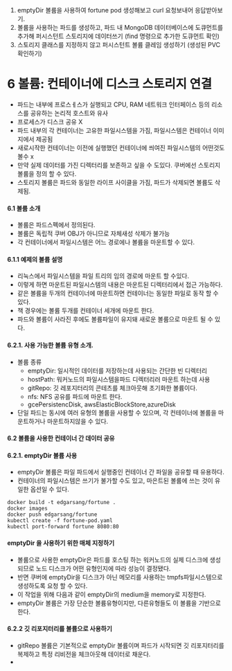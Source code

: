 1. emptyDir 볼륨을 사용하여 fortune pod 생성해보고 curl 요청보내어 응답받아보기.
2. 볼륨을 사용하는 파드를 생성하고, 파드 내 MongoDB 데이터베이스에 도큐먼트를 추가해 퍼시스턴트 스토리지에 데이터쓰기 (find 명령으로 추가한 도큐먼트 확인)
3. 스토리지 클래스를 지정하지 않고 퍼시스턴트 볼륨 클레임 생성하기 (생성된 PVC 확인하기)


# 6 볼륨: 컨테이너에 디스크 스토리지 연결
 - 파드는 내부에 프로스ㅔ스가 실행되고 CPU, RAM 네트워크 인터페이스 등의 리소스를 공유하는 논리적 호스트와 유사
 - 프로세스가 디스크 공유 X
 - 파드 내부의 각 컨테이너는 고유한 파일시스템을 가짐, 파일시스템은 컨테이너 이미지에서 제공됨
 - 새로시작한 컨테이너는 이전에 실행했던 컨테이너에 씌여진 파일시스템의 어떤것도 볼수 x
 - 만약 실제 데이터를 가진 디렉터리를 보존하고 싶을 수 도있다. 쿠버에선 스토리지 볼륨을 정의 할 수 있다.
 - 스토리지 볼륨은 파드와 동일한 라이프 사이클을 가짐, 파드가 삭제되면 볼륨도 삭제됨.

#### 6.1 볼륨 소개
 - 볼륨은 파드스펙에서 정의된다.
 - 볼륨은 독립적 쿠버 OBJ가 아니므로 자체새성 삭제가 불가능
 - 각 컨테이너에서 파일시스템은 어느 경로에나 볼륨을 마운트할 수 있다.

#### 6.1.1 예제의 볼륨 설명
 - 리눅스에서 파일시스템을 파일 트리의 임의 경로에 마운트 할 수있다.
 - 이렇게 하면 마운트된 파일시스템의 내용은 마운트된 디렉터리에서 접근 가능하다.
 - 같은 볼륨을 두개의 컨테이너에 마운트하면 컨테이너는 동일한 파일로 동작 할 수 있다.
 - 책 경우에는 볼륨 두개를 컨테이너 세개에 마운트 한다.
 - 파드와 볼륨이 사라진 후에도 볼륨파일이 유지돼 새로운 볼륨으로 마운트 될 수 있다. 

#### 6.2.1. 사용 가능한 볼륨 유형 소개.
 - 볼륨 종류
     - emptyDir: 일시적인 데이터를 저장하는데 사용되는 간단한 빈 디렉터리
     - hostPath: 워커노드의 파일시스템을파드 디렉터리러 마운트 하는데 사용
     - gitRepo: 깃 레포지터리의 콘테츠를 체크아웃해 초기화한 볼륨이다.
     - nfs: NFS 공유를 파드에 마운트 한다.
     - gcePersistencDisk, awsElasticBlockStore,azureDisk 
 - 단일 파드는 동시에 여러 유형의 볼륨을 사용할 수 있으며, 각 컨테이너에 볼륨을 마운트하거나 마운트하지않을 수 있다.

#### 6.2 볼륨을 사용한 컨테이너 간 데이터 공유
#### 6.2.1. emptyDir 볼륨 사용
 - emptyDir 볼륨은 파일 파드에서 실행중인 컨테이너 간 파일을 공유할 때 유용하다.
 - 컨테이너의 파일시스템은 쓰기가 불가할 수도 있고, 마은트된 볼륨에 쓰는 것이 유일한 옵션일 수 있다.
```
docker build -t edgarsang/fortune .
docker images
docker push edgarsang/fortune
kubectl create -f fortune-pod.yaml
kubectl port-forward fortune 8080:80
```
 #### emptyDir 을 사용하기 위한 매체 지정하기
 - 볼륨으로 사용한 emptyDir은 파드를 호스팅 하는 워커노드의 실제 디스크에 생성되므로 노드 디스크가 어떤 유형인지에 따라 성능이 결정됐다.
 - 반면 쿠버에 emptyDir을 디스크가 아닌 메모리를 사용하는 tmpfs파일시스템으로 생성하도록 요청 할 수 있다.
 - 이 작업을 위해 다음과 같이 emptyDir의 medium을 memory로 지정한다.
 - emptyDir 볼륨은 가장 단순한 볼륨유형이지만, 다른유형들도 이 볼륨을 기반으로 한다.
 
#### 6.2.2 깃 리포지터리를 볼륨으로 사용하기
 - gitRepo  볼륨은 기본적으로 emptyDir 볼륨이며 파드가 시작되면 깃 리포지터리를 복제하고 특정 리비전을 체크아웃해 데이터로 채운다.
 - 

